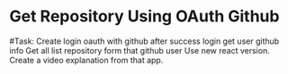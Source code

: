 # Get Repository Using OAuth Github
#Task:
Create login oauth with github
after success login get user github info
Get all list repository form that github user
Use new react version.
Create a video explanation from that app.
